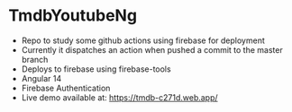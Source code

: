 # TmdbYoutubeNg

- Repo to study some github actions using firebase for deployment
- Currently it dispatches an action when pushed a commit to the master branch
- Deploys to firebase using firebase-tools
- Angular 14
- Firebase Authentication
- Live demo available at: https://tmdb-c271d.web.app/

